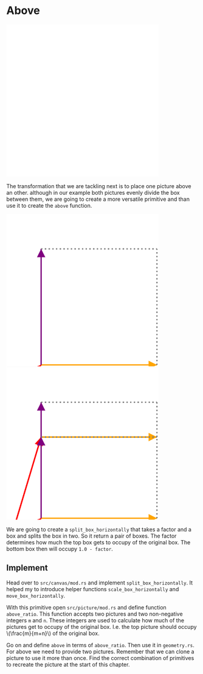 # Above
<img src="image/d_above_b.svg" alt="The letter d & b above each other" width="400px" height="400px">

The transformation that we are tackling next is to place one picture above an
other. although in our example both pictures evenly divide the box between them,
we are going to create a more versatile primitive and than use it to create the
`above` function.

<div class="reference">
  <img src="image/box.svg" alt="The standard box for reference" width="400px" height="400px">
  <img src="image/box_above_box.svg" alt="Two boxes above each other" width="400px" height="400px">
</div>

We are going to create a `split_box_horizontally` that takes a factor and a box
and splits the box in two. So it return a pair of boxes. The factor determines
how much the top box gets to occupy of the original box. The bottom box then
will occupy `1.0 - factor`.

## Implement
Head over to `src/canvas/mod.rs` and implement `split_box_horizontally`. It
helped my to introduce helper functions `scale_box_horizontally` and
`move_box_horizontally`.

With this primitive open `src/picture/mod.rs` and define function `above_ratio`.
This function accepts two pictures and two non-negative integers `m` and `n`. These integers are
used to calculate how much of the pictures get to occupy of the original box.
I.e. the top picture should occupy \\(\frac{m}{m+n}\\) of the original box.

Go on and define `above` in terms of `above_ratio`. Then use it in
`geometry.rs`. For above we need to provide two pictures. Remember that we can
clone a picture to use it more than once. Find the correct combination of
primitives to recreate the picture at the start of this chapter.

